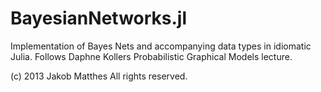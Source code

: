 BayesianNetworks.jl
===================

Implementation of Bayes Nets and accompanying data types in idiomatic Julia. Follows Daphne Kollers Probabilistic Graphical Models lecture.

(c) 2013 Jakob Matthes
All rights reserved.
